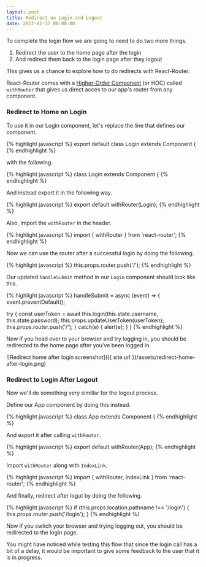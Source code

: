 ```yaml
---
layout: post
title: Redirect on Login and Logout
date: 2017-01-17 00:00:00
---
```


To complete the login flow we are going to need to do two more things.

1. Redirect the user to the home page after the login
2. And redirect them back to the login page after they logout

This gives us a chance to explore how to do redirects with React-Router.

React-Router comes with a [Higher-Order Component](https://facebook.github.io/react/docs/higher-order-components.html) (or HOC) called `withRouter` that gives us direct acces to our app's router from any component.

### Redirect to Home on Login

To use it in our Login component, let's replace the line that defines our component.

{% highlight javascript %}
export default class Login extends Component {
{% endhighlight %}

with the following.

{% highlight javascript %}
class Login extends Component {
{% endhighlight %}

And instead export it in the following way.

{% highlight javascript %}
export default withRouter(Login);
{% endhighlight %}

Also, import the `withRouter` in the header.

{% highlight javascript %}
import { withRouter } from 'react-router';
{% endhighlight %}

Now we can use the router after a successful login by doing the following.

{% highlight javascript %}
this.props.router.push('/');
{% endhighlight %}

Our updated `handleSubmit` method in our `Login` component should look like this.

{% highlight javascript %}
handleSubmit = async (event) => {
  event.preventDefault();

  try {
    const userToken = await this.login(this.state.username, this.state.password);
    this.props.updateUserToken(userToken);
    this.props.router.push('/');
  }
  catch(e) {
    alert(e);
  }
}
{% endhighlight %}

Now if you head over to your browser and try logging in, you should be redirected to the home page after you've been logged in.

![Redirect home after login screenshot]({{ site.url }}/assets/redirect-home-after-login.png)

### Redirect to Login After Logout

Now we'll do something very simillar for the logout process.

Define our App component by doing this instead.

{% highlight javascript %}
class App extends Component {
{% endhighlight %}

And export it after calling `withRouter`.

{% highlight javascript %}
export default withRouter(App);
{% endhighlight %}

Import `withRouter` along with `IndexLink`.

{% highlight javascript %}
import { withRouter, IndexLink } from 'react-router';
{% endhighlight %}

And finally, redirect after logut by doing the following.

{% highlight javascript %}
if (this.props.location.pathname !== '/login') {
  this.props.router.push('/login');
}
{% endhighlight %}

Now if you swtich your browser and trying logging out, you should be redirected to the login page.

You might have noticed while testing this flow that since the login call has a bit of a delay, it would be important to give some feedback to the user that it is in progress.
